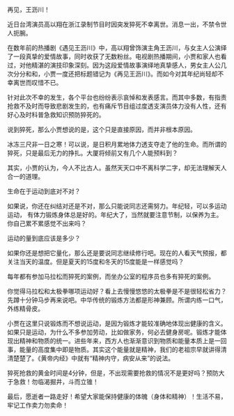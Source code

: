 再见，王沥川！



近日台湾演员高以翔在浙江录制节目时因突发猝死不幸离世。消息一出，不禁令世人扼腕。

在数年前的热播剧《遇见王沥川》中，高以翔曾饰演主角王沥川，与女主人公演绎了一段真挚的爱情故事，同时收获了无数粉丝。电视剧热播期间，小贾和家人也看过，对他精湛的演技印象深刻。因为这段爱情故事演绎地真挚感人，男女主人公几次分分和和，小贾一度还把标题错记为《再见王沥川》。而如今对其年纪尚轻却不幸离世而叹惜不已。

针对此次不幸的发生，各个平台也纷纷表示哀悼和发表感言。而其中多数，有指责抢救不及时而导致悲剧发生的，也有痛斥节目组过度透支演员体力没有人性，还有好心及时科普急救知识预防猝死的。

说到猝死，那么小贾想说的是，这个只是直接原因，而并非根本原因。

冰冻三尺非一日之寒！可以说，是日积月累地体力透支夺走了他的生命。而所谓的猝死，只是最后无力的挣扎。大厦将倾前又有几个人能预料到？

其实，小贾的认为，今人不比古人。虽然天天口中不离科学二字，却无法理解天人合一的道理。



生命在于运动到底对不对？

如果说，你还在纠结对还是不对，那么只能说同志还需努力。年纪轻，可以多运动运动， 有体力锻炼身体总是好的。年纪大了，当然就要注意节制，以保养为主。你自己累不累感觉不出来吗？



运动的量到底应该是多少？

如果你还是想把它量化，那么还是要说同志继续修行吧。现在的人看天气预报，都关注当天的温度。但是夏天的15度和冬天的15度能是一样感觉吗？



每年都有参加马拉松而猝死的案例，而坐办公室的程序员也多有猝死的案例。

你觉得马拉松和太极拳哪项运动好？看上去慢慢悠悠的太极拳是不是很轻松省力？先蹲十分钟马步再来说吧。中华传统的锻炼方法都是形神兼顾。所谓内练一口气，外练精骨皮。



小贾在这里只说锻炼而不想说运动，是因为锻炼才能较准确地体现出健康的含义。如果只是运动，为什么不多参加劳动，比如做家务，何必去健身房呢。锻炼才能体现出精神和物质的统一。进些年来，西方人也渐渐意识到物质和能量本质上是一回事，能量的高度集中即是物质。其实这个能量就是精神，我们的老祖宗早就讲得清清楚楚了。《黄帝内经》中就有“精神内守，病安从来”的说法。

猝死抢救的黄金时间是4分钟，但是，不出现需要抢救的情况不是更好吗？预防大于急救！勿临渴掘井，斗而立锥！

最后，愿逝者一路走好！希望大家能保持健康的体魄（身体和精神）！生活不易，牢记工作卖力勿卖命！